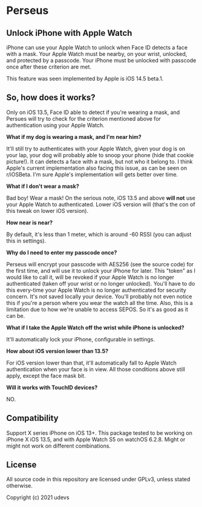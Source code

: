 # Perseus


## Unlock iPhone with Apple Watch

iPhone can use your Apple Watch to unlock when Face ID detects a face with a mask. Your Apple Watch must be nearby, on your wrist, unlocked, and protected by a passcode. Your iPhone must be unlocked with passcode once after these criterion are met.<br/>

This feature was seen implemented by Apple is iOS 14.5 beta.1.


## So, how does it works?

Only on iOS 13.5, Face ID able to detect if you're wearing a mask, and Persues will try to check for the criterion mentioned above for authentication using your Apple Watch. 

**What if my dog is wearing a mask, and I'm near him?**

It'll still try to authenticates with your Apple Watch, given your dog is on your lap, your dog will probably able to snoop your phone (hide that cookie picture!). It can detects a face with a mask, but not who it belong to. I think Apple's current implementation also facing this issue, as can be seen on r/iOSBeta. I'm sure Apple's implementation will gets better over time.

**What if I don't wear a mask?**

Bad boy! Wear a mask! On the serious note, iOS 13.5 and above **will not** use your Apple Watch to authenticated. Lower iOS version will (that's the con of this tweak on lower iOS version).

**How near is near?**

By default, it's less than 1 meter, which is around -60 RSSI (you can adjust this in settings).

**Why do I need to enter my passcode once?**

Perseus will encrypt your passcode with AES256 (see the source code) for the first time, and will use it to unlock your iPhone for later. This "token" as I would like to call it, will be revoked if your Apple Watch is no longer authenticated (taken off your wrist or no longer unlocked). You'll have to do this every-time your Apple Watch is no longer authenticated for security concern. It's not saved locally your device. You'll probably not even notice this if you're a person where you wear the watch all the time. Also, this is a limitation due to how we're unable to access SEPOS. So it's as good as it can be.

**What if I take the Apple Watch off the wrist while iPhone is unlocked?**

It'll automatically lock your iPhone, configurable in settings.

**How about iOS version lower than 13.5?**

For iOS version lower than that, it'll automatically fall to Apple Watch authentication when your face is in view. All those conditions above still apply, except the face mask bit.

**Will it works with TouchID devices?**

NO.
## Compatibility
Support X series iPhone on iOS 13+. This package tested to be working on iPhone X iOS 13.5, and with Apple Watch S5 on watchOS 6.2.8. Might or might not work on different combinations.

## License
All source code in this repository are licensed under GPLv3, unless stated otherwise.

Copyright (c) 2021 udevs